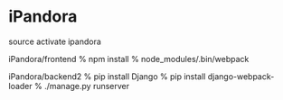 # iPandora

source activate ipandora

iPandora/frontend
% npm install
% node_modules/.bin/webpack 

iPandora/backend2
% pip install Django
% pip install django-webpack-loader
% ./manage.py runserver
